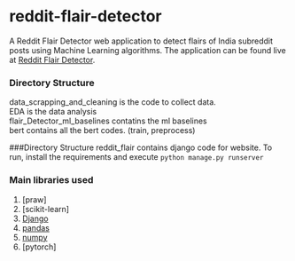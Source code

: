 # reddit-flair-detector

A Reddit Flair Detector web application to detect flairs of India subreddit posts using Machine Learning algorithms. The application can be found live at [Reddit Flair Detector](https://redditherokup.herokuapp.com/).

### Directory Structure
data_scrapping_and_cleaning is the code to collect data.<br>
EDA is the data analysis <br>
flair_Detector_ml_baselines contatins the ml baselines <br>
bert contains all the bert codes. (train, preprocess) <br>

###Directory Structure
reddit_flair contains django code for website. To run, install the requirements and execute `python manage.py runserver`

### Main libraries used
  1. [praw]
  2. [scikit-learn]
  3. [Django](https://www.djangoproject.com/)
  4. [pandas](https://pandas.pydata.org/)
  5. [numpy](http://www.numpy.org/)
  6. [pytorch]

